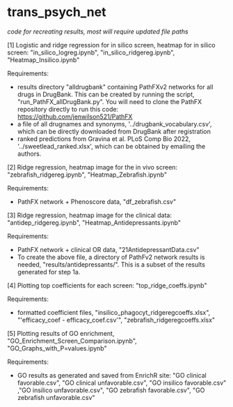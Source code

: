 # trans_psych_net

_code for recreating results, most will require updated file paths_

[1] Logistic and ridge regression for in silico screen, heatmap for in silico screen: "in_silico_logreg.ipynb", "in_silico_ridgereg.ipynb", "Heatmap_Insilico.ipynb"

Requirements:
- results directory "alldrugbank" containing PathFXv2 networks for all drugs in DrugBank. This can be created by running the script, "run_PathFX_allDrugBank.py". You will need to clone the PathFX repository directly to run this code: https://github.com/jenwilson521/PathFX
- a file of all drugnames and synonyms, '../drugbank_vocabulary.csv', which can be directly downloaded from DrugBank after registration
- ranked predictions from Gravina et al. PLoS Comp Bio 2022, '../sweetlead_ranked.xlsx', which can be obtained by emailing the authors.

[2] Ridge regression, heatmap image for the in vivo screen: "zebrafish_ridgereg.ipynb", "Heatmap_Zebrafish.ipynb"

Requirements:
- PathFX network + Phenoscore data, "df_zebrafish.csv"

[3] Ridge regression, heatmap image for the clinical data: "antidep_ridgereg.ipynb", "Heatmap_Antidepressants.ipynb"

Requirements:
- PathFX network + clinical OR data, "21AntidepressantData.csv"
- To create the above file, a directory of PathFv2 network results is needed, "results/antidepressants/". This is a subset of the results generated for step 1a.

[4] Plotting top coefficients for each screen: "top_ridge_coeffs.ipynb"

Requirements:
- formatted coefficient files, "insilico_phagocyt_ridgeregcoeffs.xlsx", "'efficacy_coef - efficacy_coef.csv'", "zebrafish_ridgeregcoeffs.xlsx"

[5] Plotting results of GO enrichment, "GO_Enrichment_Screen_Comparison.ipynb", "GO_Graphs_with_P=values.ipynb"

Requirements:
- GO results as generated and saved from EnrichR site: "GO clinical favorable.csv", "GO clinical unfavorable.csv", "GO insilico favorable.csv" ,"GO insilico unfavorable.csv", "GO zebrafish favorable.csv", "GO zebrafish unfavorable.csv"


